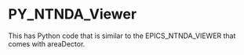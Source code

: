 # PY_NTNDA_Viewer

This has Python code that is similar to the EPICS_NTNDA_VIEWER that comes with areaDector.


